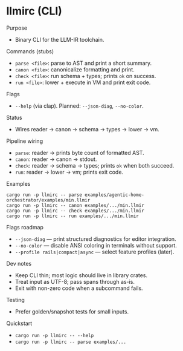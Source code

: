 # llmirc (CLI)

Purpose

- Binary CLI for the LLM-IR toolchain.

Commands (stubs)

- `parse <file>`: parse to AST and print a short summary.
- `canon <file>`: canonicalize formatting and print.
- `check <file>`: run schema + types; prints `ok` on success.
- `run <file>`: lower + execute in VM and print exit code.

Flags

- `--help` (via clap). Planned: `--json-diag`, `--no-color`.

Status

- Wires reader → canon → schema → types → lower → vm.

Pipeline wiring

- `parse`: reader → prints byte count of formatted AST.
- `canon`: reader → canon → stdout.
- `check`: reader → schema → types; prints `ok` when both succeed.
- `run`: reader → lower → vm; prints exit code.

Examples

```
cargo run -p llmirc -- parse examples/agentic-home-orchestrator/examples/min.llmir
cargo run -p llmirc -- canon examples/.../min.llmir
cargo run -p llmirc -- check examples/.../min.llmir
cargo run -p llmirc -- run examples/.../min.llmir
```

Flags roadmap

- `--json-diag` — print structured diagnostics for editor integration.
- `--no-color` — disable ANSI coloring in terminals without support.
- `--profile rails|compact|async` — select feature profiles (later).

Dev notes

- Keep CLI thin; most logic should live in library crates.
- Treat input as UTF-8; pass spans through as-is.
- Exit with non-zero code when a subcommand fails.

Testing

- Prefer golden/snapshot tests for small inputs.

Quickstart

- `cargo run -p llmirc -- --help`
- `cargo run -p llmirc -- parse examples/...`

